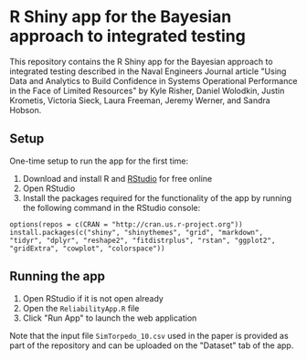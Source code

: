 # R Shiny app for the Bayesian approach to integrated testing
This repository contains the R Shiny app for the Bayesian approach to integrated testing described in the Naval Engineers Journal article "Using Data and Analytics to Build Confidence in Systems Operational Performance in the Face of Limited Resources" by Kyle Risher, Daniel Wolodkin, Justin Krometis, Victoria Sieck, Laura Freeman, Jeremy Werner, and Sandra Hobson.

## Setup
One-time setup to run the app for the first time:
1. Download and install R and [RStudio](https://posit.co/download/rstudio-desktop/) for free online
2. Open RStudio
3. Install the packages required for the functionality of the app by running the following command in the RStudio console:
```{r}
options(repos = c(CRAN = "http://cran.us.r-project.org"))
install.packages(c("shiny", "shinythemes", "grid", "markdown", "tidyr", "dplyr", "reshape2", "fitdistrplus", "rstan", "ggplot2", "gridExtra", "cowplot", "colorspace"))
```

## Running the app
1. Open RStudio if it is not open already
2. Open the `ReliabilityApp.R` file
3. Click "Run App" to launch the web application

Note that the input file `SimTorpedo_10.csv` used in the paper is provided as part of the repository and can be uploaded on the "Dataset" tab of the app.
